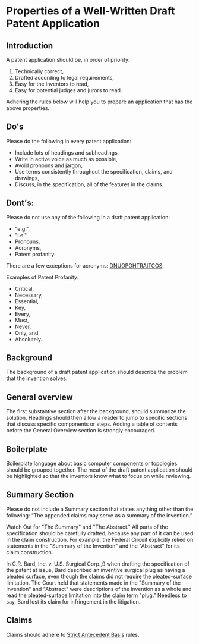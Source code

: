 Properties of a Well-Written Draft Patent Application
==========

## Introduction

A patent application should be, in order of priority:

1. Technically correct,
1. Drafted according to legal requirements,
1. Easy for the inventors to read,
1. Easy for potential judges and jurors to read.

Adhering the rules below will help you to prepare an application that has the above properties.

## Do's

Please do the following in every patent application:

- Include lots of headings and subheadings,
- Write in active voice as much as possible,
- Avoid pronouns and jargon,
- Use terms consistently throughout the specification, claims, and drawings,
- Discuss, in the specification, all of the features in the claims.

## Dont's:

Please do not use any of the following in a draft patent application:

- "e.g.",
- "i.e.",
- Pronouns,
- Acronyms,
- Patent profanity.

There are a few exceptions for acronyms: [DNUOPOHTRAITCOS](posts/acronyms).

Examples of Patent Profanity:

- Critical,
- Necessary,
- Essential,
- Key,
- Every,
- Must,
- Never,
- Only, and
- Absolutely.

## Background

The background of a draft patent application should describe the problem that the invention solves.

## General overview

The first substantive section after the background, should summarize the solution.  Headings should then allow a reader to jump to specific sections that discuss specific components or steps.  Adding a table of contents before the General Overview section is strongly encouraged.

## Boilerplate

Boilerplate language about basic computer components or topologies should be grouped together. The meat of the draft patent application should be highlighted so that the inventors know what to focus on while reviewing.


## Summary Section

Please do not include a Summary section that states anything other than the following: “The appended claims may serve as a summary of the invention.”

Watch Out for "The Summary" and "The Abstract." All parts of the specification should be carefully drafted, because any part of it can be used in the claim construction. For example, the Federal Circuit explicitly relied on statements in the "Summary of the Invention" and the "Abstract" for its claim construction.

In C.R. Bard, Inc. v. U.S. Surgical Corp.,9 when drafting the specification of the patent at issue, Bard described an inventive surgical plug as having a pleated surface, even though the claims did not require the pleated-surface limitation. The Court held that statements made in the "Summary of the Invention" and "Abstract" were descriptions of the invention as a whole and read the pleated-surface limitation into the claim term "plug." Needless to say, Bard lost its claim for infringement in the litigation.


## Claims

Claims should adhere to [Strict Antecedent Basis](posts/sab-intro) rules.

